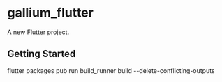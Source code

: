 # gallium_flutter

A new Flutter project.

## Getting Started

flutter packages pub run build_runner build --delete-conflicting-outputs